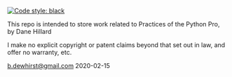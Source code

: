 [![Code style: black](https://img.shields.io/badge/code%20style-black-000000.svg)](https://github.com/psf/black)

This repo is intended to store work related to Practices of the Python Pro, by Dane Hillard

I make no explicit copyright or patent claims beyond that set out in law, and offer no
warranty, etc.

b.dewhirst@gmail.com 2020-02-15